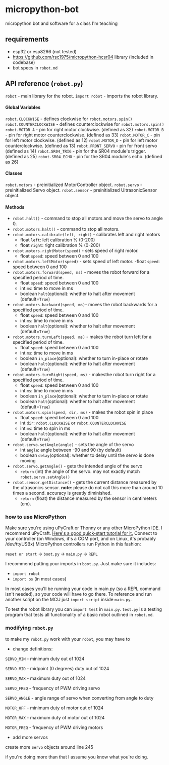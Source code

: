 # micropython-bot
micropython bot and software for a class I'm teaching

## requirements

 - esp32 or esp8266 (not tested)
 - https://github.com/rsc1975/micropython-hcsr04 library (included in codebase)
 - bot specs in `robot.md`

## API reference (`robot.py`)

`robot` - main library for the robot.
`import robot` - imports the robot library.
#### Global Variables
`robot.CLOCKWISE` - defines clockwise for `robot.motors.spin()`
`robot.COUNTERCLOCKWISE` - defines counterclockwise for `robot.motors.spin()`
`robot.MOTOR_A` - pin for right motor clockwise. (defined as 32)
`robot.MOTOR_B` - pin for right motor counterclockwise. (defined as 33)
`robot.MOTOR_C` - pin for left motor clockwise. (defined as 12)
`robot.MOTOR_D` - pin for left motor counterclockwise. (defined as 13)
`robot.FRONT_SERVO` - pin for front servo (defined as 14)
`robot.SR04_TRIG` - pin for the SR04 module's trigger. (defined as 25)
`robot.SR04_ECHO` - pin for the SR04 module's echo. (defined as 26)

#### Classes
`robot.motors` - preinitialized MotorController object.
`robot.servo` - preinitialized Servo object.
`robot.sensor` - preinitialized UltrasonicSensor object.

#### Methods
- `robot.halt()` - command to stop all motors and move the servo to angle 0.
- `robot.motors.halt()` - command to stop all motors.
- `robot.motors.calibrate(left, right)` - calibrates left and right motors
	- float `left`: left calibration % (0-200)
	- float `right`: right calibration % (0-200)
- `robot.motors.rightMotor(speed)` - sets speed of right motor.
	- float `speed`: speed between 0 and 100
- `robot.motors.leftMotor(speed)` - sets speed of left motor.
	-float  `speed`: speed between 0 and 100
- `robot.motors.forward(speed, ms)` - moves the robot forward for a specified period of time.
	- float `speed`: speed between 0 and 100
	- int `ms`: time to move in ms
	- boolean `halt`(optional): whether to halt after movement (default=`True`)
- `robot.motors.backward(speed, ms)`- moves the robot backwards for a specified period of time.
	- float `speed`: speed between 0 and 100
	- int `ms`: time to move in ms
	- boolean `halt`(optional): whether to halt after movement (default=`True`)
- `robot.motors.turnLeft(speed, ms)` - makes the robot turn left for a specified period of time.
	- float `speed`: speed between 0 and 100
	- int `ms`: time to move in ms
	- boolean `in_place`(optional): whether to turn in-place or rotate
	- boolean `halt`(optional): whether to halt after movement (default=`True`)
- `robot.motors.turnRight(speed, ms)` - makesthe robot turn right for a specified period of time.
	- float `speed`: speed between 0 and 100
	- int `ms`: time to move in ms
	- boolean `in_place`(optional): whether to turn in-place or rotate
	- boolean `halt`(optional): whether to halt after movement (default=`True`)
- `robot.motors.spin(speed, dir, ms)` - makes the robot spin in place
	- float `speed`: speed between 0 and 100
	- int `dir`: `robot.CLOCKWISE` or `robot.COUNTERCLOCKWISE`
	- int `ms`: time to spin in ms
	- boolean `halt`(optional): whether to halt after movement (default=`True`)
- `robot.servo.setAngle(angle)` - sets the angle of the servo
	- int `angle`: angle between -90 and 90 (by default)
	- boolean `delay`(optional): whether to delay until the servo is done moving
- `robot.servo.getAngle()` - gets the intended angle of the servo
	- `return` (int) the angle of the servo. may not exactly match `robot.servo.setAngle()`
- `robot.sensor.getDistance()` - gets the current distance measured by the ultrasonics sensor. 
	**note**: please do not call this more than around 10 times a second. accuracy is greatly diminished.
	- `return` (float) the distance measured by the sensor in centimeters (cm).

### how to use MicroPython
 Make sure you're using uPyCraft or Thonny or any other MicroPython IDE. I recommend uPyCraft. [Here's a good quick-start tutorial for it.](https://maker.pro/esp8266/tutorial/using-micropython-on-an-esp8266-with-upycraft)
 Connect to your controller (on Windows, it's a COM port, and on Linux, it's probably /dev/ttyUSBx)
 MicroPython controllers run Python in this fashion:

`reset or start` -> `boot.py` -> `main.py` -> `REPL`

I recommend putting your imports in `boot.py`. Just make sure it includes:
- `import robot`
- `import os` (in most cases)

In most cases you'll be running your code in main.py (so a REPL command isn't needed), so your code will have to go there. To reference and run another script on the MCU just `import script` inside `main.py`. 

To test the robot library you can `import test` in `main.py`. `test.py` is a testing program that tests all functionality of a basic robot outlined in `robot.md`.

### modifying `robot.py`
to make my `robot.py` work with your `robot`,  you may have to 
- change definitions:

`SERVO_MIN` - minimum duty out of 1024 

`SERVO_MID` - midpoint (0 degrees) duty out of 1024

`SERVO_MAX` - maximum duty out of 1024

`SERVO_FREQ` - frequency of PWM driving servo

`SERVO_ANGLE` - angle range of servo when converting from angle to duty

`MOTOR_OFF` - minimum duty of motor out of 1024

`MOTOR_MAX` - maximum duty of motor out of 1024

`MOTOR_FREQ` - frequency of PWM driving motors

- add more servos

create more `Servo` objects around line 245

if you're doing more than that I assume you know what you're doing.

